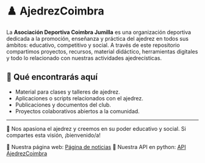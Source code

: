 # ♟️ AjedrezCoimbra

La **Asociación Deportiva Coimbra Jumilla** es una organización deportiva dedicada a la promoción, enseñanza y práctica del ajedrez en todos sus ámbitos: educativo, competitivo y social. A través de este repositorio compartimos proyectos, recursos, material didáctico, herramientas digitales y todo lo relacionado con nuestras actividades ajedrecísticas.

## 🔹 Qué encontrarás aquí

- Material para clases y talleres de ajedrez.
- Aplicaciones o scripts relacionados con el ajedrez.
- Publicaciones y documentos del club.
- Proyectos colaborativos abiertos a la comunidad.

---

💬 Nos apasiona el ajedrez y creemos en su poder educativo y social. Si compartes esta visión, ¡bienvenido/a!

📌 Nuestra página web: [Página de noticias](https://ajedrezcoimbra.com/)
🐍 Nuestra API en python: [API AjedrezCoimbra](https://api.ajedrezcoimbra.com/)
